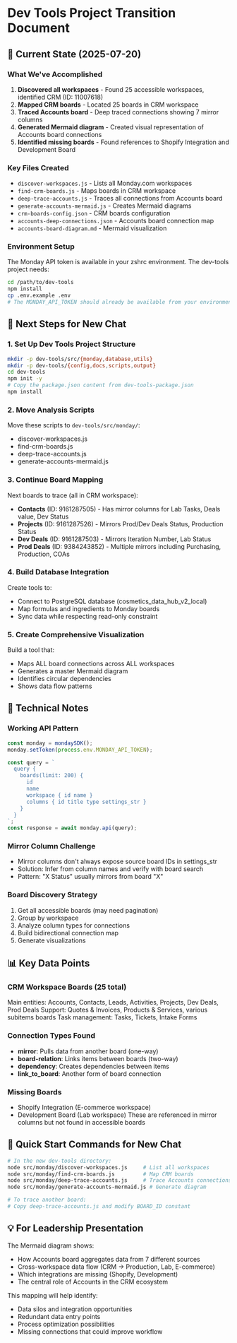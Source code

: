 # Dev Tools Project Transition Document

## 📍 Current State (2025-07-20)

### What We've Accomplished
1. **Discovered all workspaces** - Found 25 accessible workspaces, identified CRM (ID: 11007618)
2. **Mapped CRM boards** - Located 25 boards in CRM workspace
3. **Traced Accounts board** - Deep traced connections showing 7 mirror columns
4. **Generated Mermaid diagram** - Created visual representation of Accounts board connections
5. **Identified missing boards** - Found references to Shopify Integration and Development Board

### Key Files Created
- `discover-workspaces.js` - Lists all Monday.com workspaces
- `find-crm-boards.js` - Maps boards in CRM workspace
- `deep-trace-accounts.js` - Traces all connections from Accounts board
- `generate-accounts-mermaid.js` - Creates Mermaid diagrams
- `crm-boards-config.json` - CRM boards configuration
- `accounts-deep-connections.json` - Accounts board connection map
- `accounts-board-diagram.md` - Mermaid visualization

### Environment Setup
The Monday API token is available in your zshrc environment. The dev-tools project needs:
```bash
cd /path/to/dev-tools
npm install
cp .env.example .env
# The MONDAY_API_TOKEN should already be available from your environment
```

## 🎯 Next Steps for New Chat

### 1. Set Up Dev Tools Project Structure
```bash
mkdir -p dev-tools/src/{monday,database,utils}
mkdir -p dev-tools/{config,docs,scripts,output}
cd dev-tools
npm init -y
# Copy the package.json content from dev-tools-package.json
npm install
```

### 2. Move Analysis Scripts
Move these scripts to `dev-tools/src/monday/`:
- discover-workspaces.js
- find-crm-boards.js
- deep-trace-accounts.js
- generate-accounts-mermaid.js

### 3. Continue Board Mapping
Next boards to trace (all in CRM workspace):
- **Contacts** (ID: 9161287505) - Has mirror columns for Lab Tasks, Deals value, Dev Status
- **Projects** (ID: 9161287526) - Mirrors Prod/Dev Deals Status, Production Status
- **Dev Deals** (ID: 9161287503) - Mirrors Iteration Number, Lab Status
- **Prod Deals** (ID: 9384243852) - Multiple mirrors including Purchasing, Production, COAs

### 4. Build Database Integration
Create tools to:
- Connect to PostgreSQL database (cosmetics_data_hub_v2_local)
- Map formulas and ingredients to Monday boards
- Sync data while respecting read-only constraint

### 5. Create Comprehensive Visualization
Build a tool that:
- Maps ALL board connections across ALL workspaces
- Generates a master Mermaid diagram
- Identifies circular dependencies
- Shows data flow patterns

## 🔧 Technical Notes

### Working API Pattern
```javascript
const monday = mondaySDK();
monday.setToken(process.env.MONDAY_API_TOKEN);

const query = `
  query {
    boards(limit: 200) {
      id
      name
      workspace { id name }
      columns { id title type settings_str }
    }
  }
`;
const response = await monday.api(query);
```

### Mirror Column Challenge
- Mirror columns don't always expose source board IDs in settings_str
- Solution: Infer from column names and verify with board search
- Pattern: "X Status" usually mirrors from board "X"

### Board Discovery Strategy
1. Get all accessible boards (may need pagination)
2. Group by workspace
3. Analyze column types for connections
4. Build bidirectional connection map
5. Generate visualizations

## 📊 Key Data Points

### CRM Workspace Boards (25 total)
Main entities: Accounts, Contacts, Leads, Activities, Projects, Dev Deals, Prod Deals
Support: Quotes & Invoices, Products & Services, various subitems boards
Task management: Tasks, Tickets, Intake Forms

### Connection Types Found
- **mirror**: Pulls data from another board (one-way)
- **board-relation**: Links items between boards (two-way)
- **dependency**: Creates dependencies between items
- **link_to_board**: Another form of board connection

### Missing Boards
- Shopify Integration (E-commerce workspace)
- Development Board (Lab workspace)
These are referenced in mirror columns but not found in accessible boards

## 🚀 Quick Start Commands for New Chat

```bash
# In the new dev-tools directory:
node src/monday/discover-workspaces.js     # List all workspaces
node src/monday/find-crm-boards.js         # Map CRM boards
node src/monday/deep-trace-accounts.js     # Trace Accounts connections
node src/monday/generate-accounts-mermaid.js # Generate diagram

# To trace another board:
# Copy deep-trace-accounts.js and modify BOARD_ID constant
```

## 💡 For Leadership Presentation

The Mermaid diagram shows:
- How Accounts board aggregates data from 7 different sources
- Cross-workspace data flow (CRM → Production, Lab, E-commerce)
- Which integrations are missing (Shopify, Development)
- The central role of Accounts in the CRM ecosystem

This mapping will help identify:
- Data silos and integration opportunities
- Redundant data entry points
- Process optimization possibilities
- Missing connections that could improve workflow